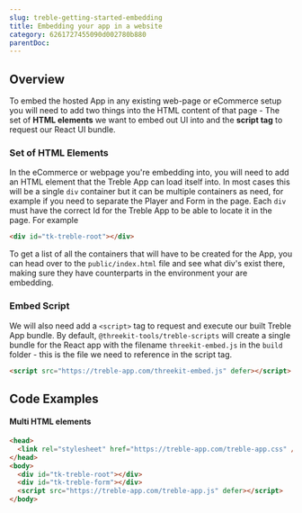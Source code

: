 ```yaml
---
slug: treble-getting-started-embedding
title: Embedding your app in a website
category: 6261727455090d002780b880
parentDoc:
---
```


## Overview

To embed the hosted App in any existing web-page or eCommerce setup you will need to add two things into the HTML content of that page - The set of **HTML elements** we want to embed out UI into and the **script tag** to request our React UI bundle.

### Set of HTML Elements

In the eCommerce or webpage you're embedding into, you will need to add an HTML element that the Treble App can load itself into. In most cases this will be a single `div` container but it can be multiple containers as need, for example if you need to separate the Player and Form in the page. Each `div` must have the correct Id for the Treble App to be able to locate it in the page. For example

```html
<div id="tk-treble-root"></div>
```

To get a list of all the containers that will have to be created for the App, you can head over to the `public/index.html` file and see what div's exist there, making sure they have counterparts in the environment your are embedding.

### Embed Script

We will also need add a `<script>` tag to request and execute our built Treble App bundle. By default, `@threekit-tools/treble-scripts` will create a single bundle for the React app with the filename `threekit-embed.js` in the `build` folder - this is the file we need to reference in the script tag.

```html
<script src="https://treble-app.com/threekit-embed.js" defer></script>
```

## Code Examples

#### Multi HTML elements

```html {2,5-7}
<head>
  <link rel="stylesheet" href="https://treble-app.com/treble-app.css" />
</head>
<body>
  <div id="tk-treble-root"></div>
  <div id="tk-treble-form"></div>
  <script src="https://treble-app.com/treble-app.js" defer></script>
</body>
```
